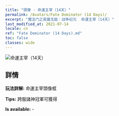 ```yaml
---
title: "頭像 - 命運主宰（14天）"
permalink: /Avatars/Fate Dominator (14 Days)/
excerpt: "魔法门之英雄无敌：战争纪元  命運主宰（14天）"
last_modified_at: 2021-07-14
locale: cn
ref: "Fate Dominator (14 Days).md"
toc: false
classes: wide
---
```

 ![命運主宰（14天）](/images/a/avatarFrame_63.png)

## 詳情

 **玩法詳解:** 命運主宰頭像框 

 **Tips:** 跨服諸神冠軍可獲得 

 **Is available:**  - 

